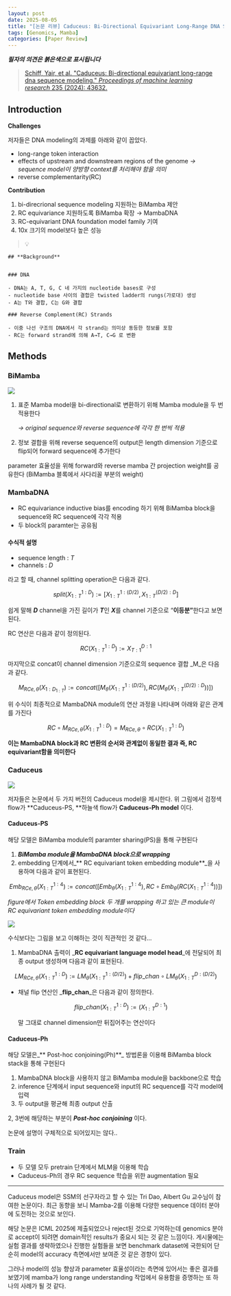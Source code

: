 ```yaml
---
layout: post
date: 2025-08-05
title: "[논문 리뷰] Caduceus: Bi-Directional Equivariant Long-Range DNA Sequence Modeling"
tags: [Genomics, Mamba]
categories: [Paper Review]
---
```


<span class="notion-red">_**필자의 의견은 붉은색으로 표시됩니다**_</span>


> [Schiff, Yair, et al. "Caduceus: Bi-directional equivariant long-range dna sequence modeling." ](https://pmc.ncbi.nlm.nih.gov/articles/PMC12189541/)[_Proceedings of machine learning research_](https://pmc.ncbi.nlm.nih.gov/articles/PMC12189541/)[ 235 (2024): 43632.](https://pmc.ncbi.nlm.nih.gov/articles/PMC12189541/)



## Introduction


**Challenges**


저자들은 DNA modeling의 과제를 아래와 같이 꼽았다.

- long-range token interaction
- effects of upstream and downstream regions of the genome 
_→ sequence model이 양방향 context를 처리해야 함을 의미_
- reverse complementarity(RC)

**Contribution**

1. bi-direcrional sequence modeling 지원하는 BiMamba 제안
1. RC equivariance 지원하도록 BiMamba 확장 → MambaDNA
1. RC-equivariant DNA foundation model family 기여
1. 10x 크기의 model보다 높은 성능

> 💡 


	## **Background**


	### DNA

	- DNA는 A, T, G, C 네 가지의 nucleotide bases로 구성
	- nucleotide base 사이의 결합은 twisted ladder의 rungs(가로대) 생성
	- A는 T와 결합, C는 G와 결합

	### Reverse Complement(RC) Strands

	- 이중 나선 구조의 DNA에서 각 strand는 의미상 동등한 정보를 포함
	- RC는 forward strand에 의해 A→T, C→G 로 변환


## Methods



### BiMamba


![](https://prod-files-secure.s3.us-west-2.amazonaws.com/542b861c-36a8-4051-84e5-8804b6728dba/2c247d59-7815-4980-99f0-8f0d21f445a7/image.png?X-Amz-Algorithm=AWS4-HMAC-SHA256&X-Amz-Content-Sha256=UNSIGNED-PAYLOAD&X-Amz-Credential=ASIAZI2LB4666C76IIDZ%2F20250904%2Fus-west-2%2Fs3%2Faws4_request&X-Amz-Date=20250904T131816Z&X-Amz-Expires=3600&X-Amz-Security-Token=IQoJb3JpZ2luX2VjEPT%2F%2F%2F%2F%2F%2F%2F%2F%2F%2FwEaCXVzLXdlc3QtMiJHMEUCIQDMTTiBDmJnlOcTXnuyx%2FwWwZzZAXOvFzTBOSIZ%2FXbD7wIgf8rd%2B3ewoSnQYUvyu5EdUwA2Gs1iCB6Vtjgmn0wPyGgq%2FwMIXRAAGgw2Mzc0MjMxODM4MDUiDP0T4OXWKWSiXL7yuCrcAwH6z4cMeUXMbRe8Nd41kneCI%2FjULIbUJmE6dyYDzsm%2F7aMj3ONAgXhFNwlP0l09AC6QFz%2FgVT%2F34VmFu6mkaBXaPok7MX7NTj%2B0%2FAvUBVCEYZ7%2Bw4HZoiNvR5HTZzHcZQeXm9UcAjLd3J%2BuhL%2Fs8tZjDCrmkR7RbOFYn47riFHHoCxg00474vE5kh2a%2F1CBkYS3IAgOCLOiwFJbLbAr2q%2BijCY5OduG2rAab9wPAU%2Bzm89IGBKbZnqiHVE9vhz0v2TA3mTEKymFdY0F8zLYazm%2B6TSTJQ0n7qaGKde8F5XUnvl%2F2mx0US5teRGKPfQq0BPNnREZS3Cz9Du9wNw8cyCdI5S9dadAb1X%2BQOLibXhKG6YS9Xlanrvn9wUCAkxPEMsusKU8XLsVIGK4owv8YpnfME3uHdXnhEqdvFAXIGCxzAlrsCTz4sN%2BNexjmoNc5%2FkrjDF4A8%2FAHOPDBwnge9EG8TznTfFqUpZX5pfFMYzNrT9p358nFum0P0xtmV0xK4d%2BgpAtdAxFY9jqqg4RFpWiY3IaKipf2pEyA%2BAl9MvUpp6JqkWZbmTg8J5OcT3NGSEegh7Hl4whllX2CFjiViNi1LtW71ydAsM%2FQpnBdTP%2BsdVtWqOdvM96k8hhMKj85cUGOqUBoJvzCDI7xsxG9bHcXOgRCJyUiPys73qaIKNwCXR9F%2FFjeDxk7x45cQt2j5qqBFKZ6pc21YRfcuTQ8OcshQltqfiK4QAQfy2pVPU4CA686BmOSQ8rjoehNVRtrlluvVthOlH%2FdQ99vR8l2KAZp3Us%2FVzyNSkKJZ%2BBmrQTCjHGnov9dd%2FHgxz0MpoSGN%2F9gPdkROULt8aLfyHKbpFoDd263uhFfJd6&X-Amz-Signature=94f79dfd7137740d13810979ba3a117ffa82c3d1b0f5e957263e7728bf07b398&X-Amz-SignedHeaders=host&x-amz-checksum-mode=ENABLED&x-id=GetObject)

1. 표준 Mamba model을 bi-directional로 변환하기 위해 Mamba module을 두 번 적용한다

	_→ original sequence와 reverse sequence에 각각 한 번씩 적용_

1. 정보 결합을 위해 reverse sequence의 output은 length dimension 기준으로 flip되어 forward sequence에 추가한다

parameter 효율성을 위해 forward와 reverse mamba 간 projection weight를 공유한다 (BiMamba 블록에서 사다리꼴 부분의 weight)



### MambaDNA

- RC equivariance inductive bias를 encoding 하기 위해 BiMamba block을 sequence와 RC sequence에 각각 적용
- 두 block의 paramter는 공유됨


#### 수식적 설명

- sequence length : _T_
- channels : _D_

라고 할 때,  channel splitting operation은 다음과 같다.


$$
split(X^{1:D}_{1:T}):=[X^{1:(D/2)}_{1:T},X^{(D/2):D}_{1:T}]
$$


<span class="notion-red">쉽게 말해 </span><span class="notion-red">_**D**_</span><span class="notion-red"> channel을 가진 길이가 </span><span class="notion-red">_**T**_</span><span class="notion-red">인 </span><span class="notion-red">_**X**_</span><span class="notion-red">를 channel 기준으로 “</span><span class="notion-red">**이등분”**</span><span class="notion-red">한다고 보면 된다.</span>


RC 연산은 다음과 같이 정의된다.


$$
RC(X^{1:D}_{1:T}):=X^{D:1}_{T:1}
$$


마지막으로 concat이 channel dimension 기준으로의 sequence 결합 _M_은 다음과 같다.


$$
M_{RCe,\theta}(X_{1:D_{1:T}}):=concat([M_{\theta}(X^{1:(D/2)}_{1:T}),RC(M_{\theta}(X^{(D/2):D}_{1:T}))])
$$


위 수식이 최종적으로 MambaDNA module의 연산 과정을 나타내며 아래와 같은 관계를 가진다


$$
RC\circ M_{RCe,\theta}(X^{1:D}_{1:T}) = M_{RCe,\theta} \circ RC(X^{1:D}_{1:T})
$$


**이는 MambaDNA block과 RC 변환의 순서와 관계없이 동일한 결과 즉, RC equivariant함을 의미한다**



### Caduceus


![](https://prod-files-secure.s3.us-west-2.amazonaws.com/542b861c-36a8-4051-84e5-8804b6728dba/f94a60d7-8145-473b-aef9-7c68d3ec604a/image.png?X-Amz-Algorithm=AWS4-HMAC-SHA256&X-Amz-Content-Sha256=UNSIGNED-PAYLOAD&X-Amz-Credential=ASIAZI2LB4666C76IIDZ%2F20250904%2Fus-west-2%2Fs3%2Faws4_request&X-Amz-Date=20250904T131816Z&X-Amz-Expires=3600&X-Amz-Security-Token=IQoJb3JpZ2luX2VjEPT%2F%2F%2F%2F%2F%2F%2F%2F%2F%2FwEaCXVzLXdlc3QtMiJHMEUCIQDMTTiBDmJnlOcTXnuyx%2FwWwZzZAXOvFzTBOSIZ%2FXbD7wIgf8rd%2B3ewoSnQYUvyu5EdUwA2Gs1iCB6Vtjgmn0wPyGgq%2FwMIXRAAGgw2Mzc0MjMxODM4MDUiDP0T4OXWKWSiXL7yuCrcAwH6z4cMeUXMbRe8Nd41kneCI%2FjULIbUJmE6dyYDzsm%2F7aMj3ONAgXhFNwlP0l09AC6QFz%2FgVT%2F34VmFu6mkaBXaPok7MX7NTj%2B0%2FAvUBVCEYZ7%2Bw4HZoiNvR5HTZzHcZQeXm9UcAjLd3J%2BuhL%2Fs8tZjDCrmkR7RbOFYn47riFHHoCxg00474vE5kh2a%2F1CBkYS3IAgOCLOiwFJbLbAr2q%2BijCY5OduG2rAab9wPAU%2Bzm89IGBKbZnqiHVE9vhz0v2TA3mTEKymFdY0F8zLYazm%2B6TSTJQ0n7qaGKde8F5XUnvl%2F2mx0US5teRGKPfQq0BPNnREZS3Cz9Du9wNw8cyCdI5S9dadAb1X%2BQOLibXhKG6YS9Xlanrvn9wUCAkxPEMsusKU8XLsVIGK4owv8YpnfME3uHdXnhEqdvFAXIGCxzAlrsCTz4sN%2BNexjmoNc5%2FkrjDF4A8%2FAHOPDBwnge9EG8TznTfFqUpZX5pfFMYzNrT9p358nFum0P0xtmV0xK4d%2BgpAtdAxFY9jqqg4RFpWiY3IaKipf2pEyA%2BAl9MvUpp6JqkWZbmTg8J5OcT3NGSEegh7Hl4whllX2CFjiViNi1LtW71ydAsM%2FQpnBdTP%2BsdVtWqOdvM96k8hhMKj85cUGOqUBoJvzCDI7xsxG9bHcXOgRCJyUiPys73qaIKNwCXR9F%2FFjeDxk7x45cQt2j5qqBFKZ6pc21YRfcuTQ8OcshQltqfiK4QAQfy2pVPU4CA686BmOSQ8rjoehNVRtrlluvVthOlH%2FdQ99vR8l2KAZp3Us%2FVzyNSkKJZ%2BBmrQTCjHGnov9dd%2FHgxz0MpoSGN%2F9gPdkROULt8aLfyHKbpFoDd263uhFfJd6&X-Amz-Signature=41678c4bf4fab32417b9496bb46903bfe3b8b8779c2414736ecdb1fe79d388d3&X-Amz-SignedHeaders=host&x-amz-checksum-mode=ENABLED&x-id=GetObject)


저자들은 논문에서 두 가지 버전의 Caduceus model을 제시한다. 위 그림에서 검정색 flow가 **Caduceus-PS, **하늘색 flow가 **Caduceus-Ph model** 이다.



#### Caduceus-PS


해당 모델은 BiMamba module의 paramter sharing(PS)을 통해 구현된다

1. _**BiMamba module을 MambaDNA block으로 wrapping**_
1. embedding 단계에서_** RC equivariant token embedding module**_을 사용하며 다음과 같이 표현된다.

$$
Emb_{RCe,\theta}(X^{1:4}_{1:T}):=concat([Emb_{\theta}(X^{1:4}_{1:T}),RC \circ Emb_{\theta}(RC(X^{1:4}_{1:T}))])
$$


_figure에서 Token embedding block 두 개를 wrapping 하고 있는 큰 module이 RC equivariant token embedding module이다_


![](https://prod-files-secure.s3.us-west-2.amazonaws.com/542b861c-36a8-4051-84e5-8804b6728dba/b175e4da-71eb-4e91-8c23-a06dabe673c9/image.png?X-Amz-Algorithm=AWS4-HMAC-SHA256&X-Amz-Content-Sha256=UNSIGNED-PAYLOAD&X-Amz-Credential=ASIAZI2LB4666C76IIDZ%2F20250904%2Fus-west-2%2Fs3%2Faws4_request&X-Amz-Date=20250904T131816Z&X-Amz-Expires=3600&X-Amz-Security-Token=IQoJb3JpZ2luX2VjEPT%2F%2F%2F%2F%2F%2F%2F%2F%2F%2FwEaCXVzLXdlc3QtMiJHMEUCIQDMTTiBDmJnlOcTXnuyx%2FwWwZzZAXOvFzTBOSIZ%2FXbD7wIgf8rd%2B3ewoSnQYUvyu5EdUwA2Gs1iCB6Vtjgmn0wPyGgq%2FwMIXRAAGgw2Mzc0MjMxODM4MDUiDP0T4OXWKWSiXL7yuCrcAwH6z4cMeUXMbRe8Nd41kneCI%2FjULIbUJmE6dyYDzsm%2F7aMj3ONAgXhFNwlP0l09AC6QFz%2FgVT%2F34VmFu6mkaBXaPok7MX7NTj%2B0%2FAvUBVCEYZ7%2Bw4HZoiNvR5HTZzHcZQeXm9UcAjLd3J%2BuhL%2Fs8tZjDCrmkR7RbOFYn47riFHHoCxg00474vE5kh2a%2F1CBkYS3IAgOCLOiwFJbLbAr2q%2BijCY5OduG2rAab9wPAU%2Bzm89IGBKbZnqiHVE9vhz0v2TA3mTEKymFdY0F8zLYazm%2B6TSTJQ0n7qaGKde8F5XUnvl%2F2mx0US5teRGKPfQq0BPNnREZS3Cz9Du9wNw8cyCdI5S9dadAb1X%2BQOLibXhKG6YS9Xlanrvn9wUCAkxPEMsusKU8XLsVIGK4owv8YpnfME3uHdXnhEqdvFAXIGCxzAlrsCTz4sN%2BNexjmoNc5%2FkrjDF4A8%2FAHOPDBwnge9EG8TznTfFqUpZX5pfFMYzNrT9p358nFum0P0xtmV0xK4d%2BgpAtdAxFY9jqqg4RFpWiY3IaKipf2pEyA%2BAl9MvUpp6JqkWZbmTg8J5OcT3NGSEegh7Hl4whllX2CFjiViNi1LtW71ydAsM%2FQpnBdTP%2BsdVtWqOdvM96k8hhMKj85cUGOqUBoJvzCDI7xsxG9bHcXOgRCJyUiPys73qaIKNwCXR9F%2FFjeDxk7x45cQt2j5qqBFKZ6pc21YRfcuTQ8OcshQltqfiK4QAQfy2pVPU4CA686BmOSQ8rjoehNVRtrlluvVthOlH%2FdQ99vR8l2KAZp3Us%2FVzyNSkKJZ%2BBmrQTCjHGnov9dd%2FHgxz0MpoSGN%2F9gPdkROULt8aLfyHKbpFoDd263uhFfJd6&X-Amz-Signature=7d32a8e19d87e11407b1f3558a95644d3955e631d5088e915d34e8e10f0824d5&X-Amz-SignedHeaders=host&x-amz-checksum-mode=ENABLED&x-id=GetObject)


<span class="notion-red">수식보다는 그림을 보고 이해하는 것이 직관적인 것 같다…</span>

1. MambaDNA 출력이 _**RC equivariant language model head**_에 전달되어 최종 output 생성하며 다음과 같이 표현된다.

$$
LM_{RCe,\theta}(X^{1:D}_{1:T}):= LM_{\theta}(X^{1:(D/2)}_{1:T})+flip\_chan\circ LM_{\theta}(X^{D:(D/2)}_{1:T})
$$

- 채널 flip 연산인 _**flip\_chan**_은 다음과 같이 정의한다.

	$$
	flip\_chan(X^{1:D}_{1:T}):=(X^{D:1}_{1:T})
	$$


	말 그대로 channel dimension만 뒤집어주는 연산이다



#### Caduceus-Ph


해당 모델은_** Post-hoc conjoining(Ph)**_ 방법론을 이용해 BiMamba block stack을 통해 구현된다

1. MambaDNA block을 사용하지 않고 BiMamba module을 backbone으로 학습
1. inference 단계에서 input sequence와 input의 RC sequence를 각각 model에 입력
1. 두 output을 평균해 최종 output 산출

2, 3번에 해당하는 부분이 _**Post-hoc conjoining**_ 이다.


<span class="notion-red">논문에 설명이 구체적으로 되어있지는 않다..</span>



### Train

- 두 모델 모두 pretrain 단계에서 MLM을 이용해 학습
- Caduceus-Ph의 경우 RC sequence 학습을 위한 augmentation 필요

---


<span class="notion-red">Caduceus model은 SSM의 선구자라고 할 수 있는 Tri Dao, Albert Gu 교수님이 참여한 논문이다. 최근 동향을 보니 Mamba-2를 이용해 다양한 sequence 데이터 분야에 도전하는 것으로 보인다.</span>


<span class="notion-red">해당 논문은 ICML 2025에 제출되었으나 reject된 것으로 기억하는데 genomics 분야로 accept이 되려면 domain적인 results가 중요시 되는 것 같은 느낌이다. 게시물에는 실험 결과를 생략하였으나 진행한 실험들을 보면 benchmark dataset에 국한되어 단순히 model의 accuracy 측면에서만 보여준 것 같은 경향이 있다.</span>


<span class="notion-red">그러나 model의 성능 향상과 parameter 효율성이라는 측면에 있어서는 좋은 결과를 보였기에 mamba가 long range understanding 작업에서 유용함을 증명하는 또 하나의 사례가 될 것 같다.</span>

